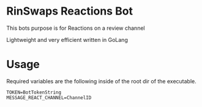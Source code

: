 # RinSwaps Reactions Bot
This bots purpose is for Reactions on a review channel

Lightweight and very efficient written in GoLang


# Usage

Required variables are the following inside of the root dir of the executable.

```env
TOKEN=BotTokenString
MESSAGE_REACT_CHANNEL=ChannelID
```
